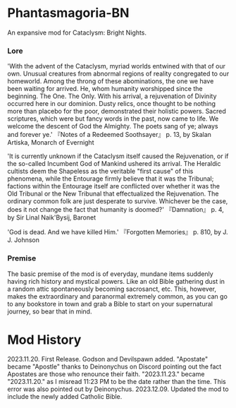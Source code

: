 # Phantasmagoria-BN
An expansive mod for Cataclysm: Bright Nights.
### Lore
'With the advent of the Cataclysm, myriad worlds entwined with that of our own. Unusual creatures from abnormal regions of reality congregated to our homeworld. Among the throng of these abominations, the one we have been waiting for arrived. He, whom humanity worshipped since the beginning. The One. The Only. With his arrival, a rejuvenation of Divinity occurred here in our dominion. Dusty relics, once thought to be nothing more than placebo for the poor, demonstrated their holistic powers. Sacred scriptures, which were but fancy words in the past, now came to life. We welcome the descent of God the Almighty. The poets sang of ye; always and forever ye.' 『Notes of a Redeemed Soothsayer』 p. 13, by Skalan Artiska, Monarch of Evernight

'It is currently unknown if the Cataclysm itself caused the Rejuvenation, or if the so-called Incumbent God of Mankind ushered its arrival. The Heraldic cultists deem the Shapeless as the veritable "first cause" of this phenomena, while the Entourage firmly believe that it was the Tribunal; factions within the Entourage itself are conflicted over whether it was the Old Tribunal or the New Tribunal that effectualized the Rejuvenation. The ordinary common folk are just desperate to survive. Whichever be the case, does it not change the fact that humanity is doomed?' 『Damnation』 p. 4, by Sir Linal Naik'Bysij, Baronet

'God is dead. And we have killed Him.' 『Forgotten Memories』 p. 810, by J. J. Johnson
### Premise
The basic premise of the mod is of everyday, mundane items suddenly having rich history and mystical powers. Like an old Bible gathering dust in a random attic spontaneously becoming sacrosanct, etc. This, however, makes the extraordinary and paranormal extremely common, as you can go to any bookstore in town and grab a Bible to start on your supernatural journey, so bear that in mind.
# Mod History
2023.11.20. First Release. Godson and Devilspawn added. "Apostate" became "Apostle" thanks to Deinonychus on Discord pointing out the fact Apostates are those who renounce their faith. "2023.11.23." became "2023.11.20." as I misread 11:23 PM to be the date rather than the time. This error was also pointed out by Deinonychus.
2023.12.09. Updated the mod to include the newly added Catholic Bible.
